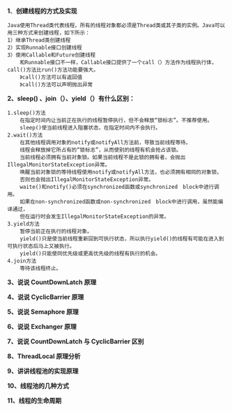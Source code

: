 **1**、**创建线程的方式及实现**

    Java使用Thread类代表线程，所有的线程对象都必须是Thread类或其子类的实例。Java可以用三种方式来创建线程，如下所示：
    1）继承Thread类创建线程
    2）实现Runnable接口创建线程
    3）使用Callable和Future创建线程 
        和Runnable接口不一样，Callable接口提供了一个call（）方法作为线程执行体，call()方法比run()方法功能要强大。
        》call()方法可以有返回值
        》call()方法可以声明抛出异常
        
**2、sleep() 、join（）、yield（）有什么区别：**

    1.sleep()方法
        在指定时间内让当前正在执行的线程暂停执行，但不会释放“锁标志”。不推荐使用。
        sleep()使当前线程进入阻塞状态，在指定时间内不会执行。
    2.wait()方法
        在其他线程调用对象的notify或notifyAll方法前，导致当前线程等待。
        线程会释放掉它所占有的“锁标志”，从而使别的线程有机会抢占该锁。
        当前线程必须拥有当前对象锁。如果当前线程不是此锁的拥有者，会抛出IllegalMonitorStateException异常。
        唤醒当前对象锁的等待线程使用notify或notifyAll方法，也必须拥有相同的对象锁，
        否则也会抛出IllegalMonitorStateException异常。
        waite()和notify()必须在synchronized函数或synchronized　block中进行调用。
        如果在non-synchronized函数或non-synchronized　block中进行调用，虽然能编译通过，
        但在运行时会发生IllegalMonitorStateException的异常。
    3.yield方法
        暂停当前正在执行的线程对象。
        yield()只是使当前线程重新回到可执行状态，所以执行yield()的线程有可能在进入到可执行状态后马上又被执行。
        yield()只能使同优先级或更高优先级的线程有执行的机会。 
    4.join方法
        等待该线程终止。
        
**3、说说 CountDownLatch 原理**
    
**4、说说 CyclicBarrier 原理**

**5、说说 Semaphore 原理**

**6、说说 Exchanger 原理**

**7、说说 CountDownLatch 与 CyclicBarrier 区别**

**8、ThreadLocal 原理分析**

**9、讲讲线程池的实现原理**

**10、线程池的几种方式**

**11、线程的生命周期**